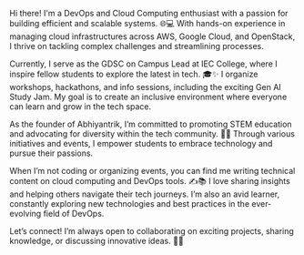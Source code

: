 Hi there! I'm a DevOps and Cloud Computing enthusiast with a passion for building efficient and scalable systems. 🌐💻 With hands-on experience in managing cloud infrastructures across AWS, Google Cloud, and OpenStack, I thrive on tackling complex challenges and streamlining processes.

Currently, I serve as the GDSC on Campus Lead at IEC College, where I inspire fellow students to explore the latest in tech. 🎓✨ I organize workshops, hackathons, and info sessions, including the exciting Gen AI Study Jam. My goal is to create an inclusive environment where everyone can learn and grow in the tech space.

As the founder of Abhiyantrik, I’m committed to promoting STEM education and advocating for diversity within the tech community. 🌈🤝 Through various initiatives and events, I empower students to embrace technology and pursue their passions.

When I’m not coding or organizing events, you can find me writing technical content on cloud computing and DevOps tools. ✍️📚 I love sharing insights and helping others navigate their tech journeys. I’m also an avid learner, constantly exploring new technologies and best practices in the ever-evolving field of DevOps.

Let’s connect! I’m always open to collaborating on exciting projects, sharing knowledge, or discussing innovative ideas. 🚀💬
